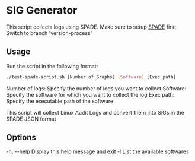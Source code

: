 # SIG Generator

This script collects logs using SPADE. Make sure to setup [SPADE](https://github.com/zeerakb1/SPADE.git) first
Switch to branch 'version-process'

## Usage

Run the script in the following format:

```bash
./test-spade-script.sh [Number of Graphs] [Software] [Exec path]
```

Number of logs:  Specify the number of logs you want to collect
Software: Specify the software for which you want to collect the log
Exec path:  Specify the executable path of the software

This script will collect Linux Audit Logs and convert them into SIGs in the SPADE JSON format

## Options
-h, --help    Display this help message and exit
-l   List the available softwares



